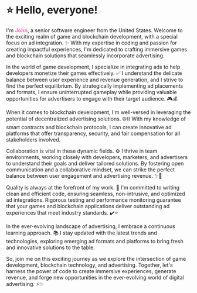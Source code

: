 <h1>⭐️ Hello, everyone!</h1>
<p>I'm <strong><span style="color: #FF69B4;">John</span></strong>, a senior software engineer from the United States. Welcome to the exciting realm of game and blockchain development, with a special focus on ad integration. ✨ With my expertise in coding and passion for creating impactful experiences, I'm dedicated to crafting immersive games and blockchain solutions that seamlessly incorporate advertising.</p>

<p>In the world of game development, I specialize in integrating ads to help developers monetize their games effectively. ✅ I understand the delicate balance between user experience and revenue generation, and I strive to find the perfect equilibrium. By strategically implementing ad placements and formats, I ensure uninterrupted gameplay while providing valuable opportunities for advertisers to engage with their target audience. 🎮💰</p>

<p>When it comes to blockchain development, I'm well-versed in leveraging the potential of decentralized advertising solutions. 🌐⛓️ With my knowledge of smart contracts and blockchain protocols, I can create innovative ad platforms that offer transparency, security, and fair compensation for all stakeholders involved.</p>

<p>Collaboration is vital in these dynamic fields. ⚙️ I thrive in team environments, working closely with developers, marketers, and advertisers to understand their goals and deliver tailored solutions. By fostering open communication and a collaborative mindset, we can strike the perfect balance between user engagement and advertising revenue. ✨🤝</p>

<p>Quality is always at the forefront of my work. 💎 I'm committed to writing clean and efficient code, ensuring seamless, non-intrusive, and optimized ad integrations. Rigorous testing and performance monitoring guarantee that your games and blockchain applications deliver outstanding ad experiences that meet industry standards. ✔️⭐️</p>

<p>In the ever-evolving landscape of advertising, I embrace a continuous learning approach. 📚 I stay updated with the latest trends and technologies, exploring emerging ad formats and platforms to bring fresh and innovative solutions to the table.</p>

<p>So, join me on this exciting journey as we explore the intersection of game development, blockchain technology, and advertising. Together, let's harness the power of code to create immersive experiences, generate revenue, and forge new opportunities in the ever-evolving world of digital advertising. ⚡️✨</p>
